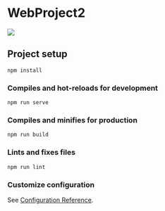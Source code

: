 # WebProject2

![](https://github.com/BFlorian91/webproject-2/blob/master/src/assets/img/screencapture-localhost-8080-home-2019-11-09-05_21_39.png)
## Project setup
```
npm install
```

### Compiles and hot-reloads for development
```
npm run serve
```

### Compiles and minifies for production
```
npm run build
```

### Lints and fixes files
```
npm run lint
```

### Customize configuration
See [Configuration Reference](https://cli.vuejs.org/config/).
